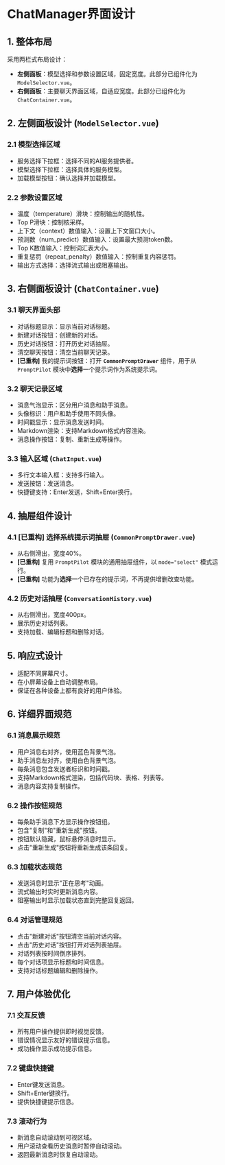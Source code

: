 # ChatManager界面设计

## 1. 整体布局
采用两栏式布局设计：
- **左侧面板**：模型选择和参数设置区域，固定宽度。此部分已组件化为 `ModelSelector.vue`。
- **右侧面板**：主要聊天界面区域，自适应宽度。此部分已组件化为 `ChatContainer.vue`。

## 2. 左侧面板设计 (`ModelSelector.vue`)

### 2.1 模型选择区域
- 服务选择下拉框：选择不同的AI服务提供者。
- 模型选择下拉框：选择具体的服务模型。
- 加载模型按钮：确认选择并加载模型。

### 2.2 参数设置区域
- 温度（temperature）滑块：控制输出的随机性。
- Top P滑块：控制核采样。
- 上下文（context）数值输入：设置上下文窗口大小。
- 预测数（num_predict）数值输入：设置最大预测token数。
- Top K数值输入：控制词汇表大小。
- 重复惩罚（repeat_penalty）数值输入：控制重复内容惩罚。
- 输出方式选择：选择流式输出或阻塞输出。

## 3. 右侧面板设计 (`ChatContainer.vue`)

### 3.1 聊天界面头部
- 对话标题显示：显示当前对话标题。
- 新建对话按钮：创建新的对话。
- 历史对话按钮：打开历史对话抽屉。
- 清空聊天按钮：清空当前聊天记录。
- **[已重构]** 我的提示词按钮：打开 **`CommonPromptDrawer`** 组件，用于从 `PromptPilot` 模块中**选择**一个提示词作为系统提示词。

### 3.2 聊天记录区域
- 消息气泡显示：区分用户消息和助手消息。
- 头像标识：用户和助手使用不同头像。
- 时间戳显示：显示消息发送时间。
- Markdown渲染：支持Markdown格式内容渲染。
- 消息操作按钮：复制、重新生成等操作。

### 3.3 输入区域 (`ChatInput.vue`)
- 多行文本输入框：支持多行输入。
- 发送按钮：发送消息。
- 快捷键支持：Enter发送，Shift+Enter换行。

## 4. 抽屉组件设计

### 4.1 [已重构] 选择系统提示词抽屉 (`CommonPromptDrawer.vue`)
- 从右侧滑出，宽度40%。
- **[已重构]** 复用 `PromptPilot` 模块的通用抽屉组件，以 `mode="select"` 模式运行。
- **[已重构]** 功能为**选择**一个已存在的提示词，不再提供增删改查功能。

### 4.2 历史对话抽屉 (`ConversationHistory.vue`)
- 从右侧滑出，宽度400px。
- 展示历史对话列表。
- 支持加载、编辑标题和删除对话。

## 5. 响应式设计
- 适配不同屏幕尺寸。
- 在小屏幕设备上自动调整布局。
- 保证在各种设备上都有良好的用户体验。

## 6. 详细界面规范

### 6.1 消息展示规范
- 用户消息右对齐，使用蓝色背景气泡。
- 助手消息左对齐，使用白色背景气泡。
- 每条消息包含发送者标识和时间戳。
- 支持Markdown格式渲染，包括代码块、表格、列表等。
- 消息内容支持复制操作。

### 6.2 操作按钮规范
- 每条助手消息下方显示操作按钮组。
- 包含"复制"和"重新生成"按钮。
- 按钮默认隐藏，鼠标悬停消息时显示。
- 点击"重新生成"按钮将重新生成该条回复。

### 6.3 加载状态规范
- 发送消息时显示"正在思考"动画。
- 流式输出时实时更新消息内容。
- 阻塞输出时显示加载状态直到完整回复返回。

### 6.4 对话管理规范
- 点击"新建对话"按钮清空当前对话内容。
- 点击"历史对话"按钮打开对话列表抽屉。
- 对话列表按时间倒序排列。
- 每个对话项显示标题和时间信息。
- 支持对话标题编辑和删除操作。

## 7. 用户体验优化

### 7.1 交互反馈
- 所有用户操作提供即时视觉反馈。
- 错误情况显示友好的错误提示信息。
- 成功操作显示成功提示信息。

### 7.2 键盘快捷键
- Enter键发送消息。
- Shift+Enter键换行。
- 提供快捷键提示信息。

### 7.3 滚动行为
- 新消息自动滚动到可视区域。
- 用户滚动查看历史消息时暂停自动滚动。
- 返回最新消息时恢复自动滚动。
